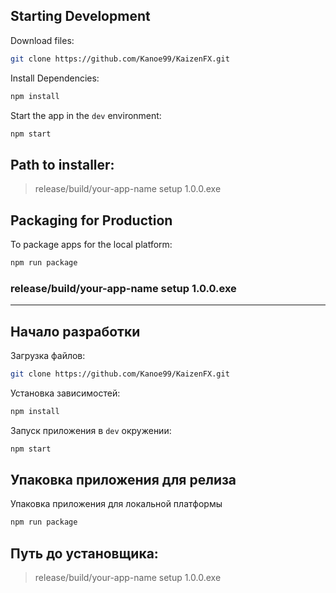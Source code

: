 ## Starting Development

Download files:

```bash
git clone https://github.com/Kanoe99/KaizenFX.git
```

Install Dependencies:

```bash
npm install
```

Start the app in the `dev` environment:

```bash
npm start
```

## Path to installer:

> release/build/your-app-name setup 1.0.0.exe

## Packaging for Production

To package apps for the local platform:

```bash
npm run package
```

### release/build/your-app-name setup 1.0.0.exe

---

## Начало разработки

Загрузка файлов:

```bash
git clone https://github.com/Kanoe99/KaizenFX.git
```

Установка зависимостей:

```bash
npm install
```

Запуск приложения в `dev` окружении:

```bash
npm start
```

## Упаковка приложения для релиза

Упаковка приложения для локальной платформы

```bash
npm run package
```

## Путь до установщика:

> release/build/your-app-name setup 1.0.0.exe
